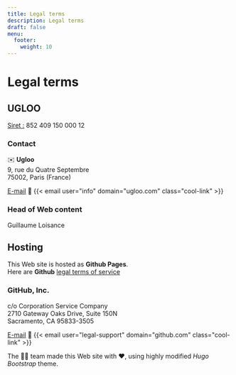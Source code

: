 ```yaml
---
title: Legal terms
description: Legal terms
draft: false
menu:
  footer:
    weight: 10
---
```


# Legal terms

## UGLOO

<u>Siret :</u> 852 409 150 000 12  

### Contact

✉️ **Ugloo**  
9, rue du Quatre Septembre  
75002, Paris (France)  

<u>E-mail</u> 📧 {{< email user="info" domain="ugloo.com" class="cool-link" >}}  

### Head of Web content

Guillaume Loisance

## Hosting

This Web site is hosted as **Github Pages**.  
Here are **Github** [legal terms of service](https://docs.github.com/en/site-policy/github-terms/github-terms-of-service)

### GitHub, Inc.

c/o Corporation Service Company  
2710 Gateway Oaks Drive, Suite 150N  
Sacramento, CA 95833-3505  

<u>E-mail</u> 📧 {{< email user="legal-support" domain="github.com" class="cool-link" >}}


The 🐻‍❄️ team made this Web site with ❤️, using highly modified *Hugo Bootstrap* theme.